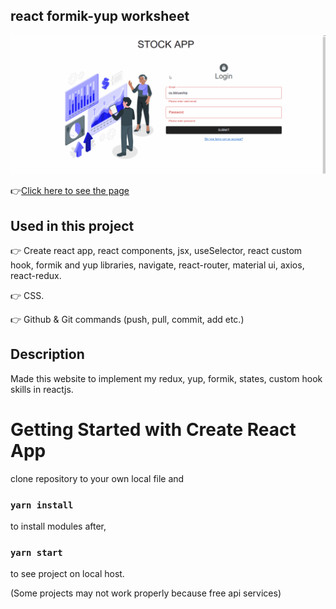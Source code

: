 ## react formik-yup worksheet
![Animation](https://github.com/bbluechip/formik-yup-worksheet/blob/master/formik-yup.gif)


👉[Click here to see the page](https://vercel.com/bbluechip/formik-yup-worksheet)


## Used in this project
👉 Create react app, react components, jsx, useSelector, react custom hook, formik and yup libraries, navigate, react-router, material ui, axios, react-redux.

👉 CSS.

👉 Github & Git commands (push, pull, commit, add etc.)

## Description
Made this website to implement my redux, yup, formik, states, custom hook skills in reactjs.

# Getting Started with Create React App
clone repository to your own local file and

### `yarn install`

to install modules after,

### `yarn start`

to see project on local host. 

(Some projects may not work properly because free api services)


